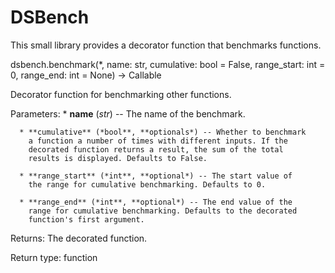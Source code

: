 # DSBench

This small library provides a decorator function that benchmarks
functions.

dsbench.benchmark(*, name: str, cumulative: bool = False, range_start: int = 0, range_end: int = None) -> Callable

   Decorator function for benchmarking other functions.

   Parameters:
      * **name** (*str*) -- The name of the benchmark.

      * **cumulative** (*bool**, **optionals*) -- Whether to benchmark
        a function a number of times with different inputs. If the
        decorated function returns a result, the sum of the total
        results is displayed. Defaults to False.

      * **range_start** (*int**, **optional*) -- The start value of
        the range for cumulative benchmarking. Defaults to 0.

      * **range_end** (*int**, **optional*) -- The end value of the
        range for cumulative benchmarking. Defaults to the decorated
        function's first argument.

   Returns:
      The decorated function.

   Return type:
      function
